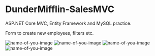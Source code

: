 # DunderMifflin-SalesMVC
ASP.NET Core MVC, Entity Framework and MySQL practice.

Form to create new employees, filters etc.

![name-of-you-image](https://github.com/osfresia/DunderMifflin-SalesMVC/blob/master/preview1.PNG?raw=true)
![name-of-you-image](https://github.com/osfresia/DunderMifflin-SalesMVC/blob/master/preview2.PNG?raw=true)
![name-of-you-image](https://github.com/osfresia/DunderMifflin-SalesMVC/blob/master/preview3.PNG?raw=true)
![name-of-you-image](https://github.com/osfresia/DunderMifflin-SalesMVC/blob/master/preview4.PNG?raw=true)


